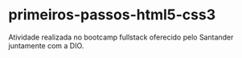 # primeiros-passos-html5-css3
Atividade realizada no bootcamp fullstack oferecido pelo Santander juntamente com a DIO.
